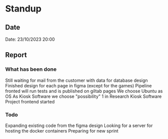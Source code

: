 # Standup
## Date
Date: 23/10/2023 20:00

## Report
### What has been done
Still waiting for mail from the customer with data for database design
Finished design for each page in figma (except for the games)
Pipeline fronted will run tests and is published on giltab pages
We choose Ubuntu as OS
As Kiosk Software we choose "possibility" 1 in Research Kiosk Software
Project frontend started

### Todo
Expanding existing code from the figma design
Looking for a server for hosting the docker containers
Preparing for new sprint